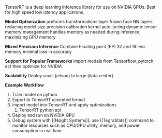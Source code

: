 TensorRT is a deep learning inference library for use on NVIDIA GPUs.
Best for high speed low latency applications.

**Model Optimization**
	preforms transformations
		layer fusion
			fuse NN layers reducing model size
		precision calibration
		kernel auto-tuning
		dynamic tensor memory management
			handles memory as needed during inference, maximizing GPU memory

**Mixed Precision Inference**
	Combine Floating point (FP) 32 and 16
		less memory minimal loss in accuracy

**Support for Popular Frameworks**
	import models from Tensorflow, pytorch, ect then optimize for NVIDIA
	
**Scalability**
	Deploy small (jetson) to large (data center)


**Example Workflow**
1. Train model on python
2. Export to TensorRT accepted format
3. import model into TensorRT and apply optimizations
	1. TensorRT python api 
4. Deploy and run on NVIDIA GPU
5. Debug system with [[Nsight Systems]]. use [[TegraStats]] command to monitor resources such as CPU/GPU utility, memory, and power consumption in real time.
